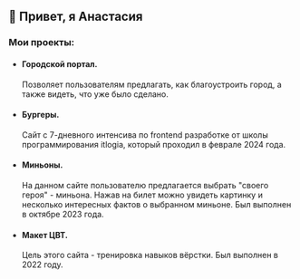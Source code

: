 ## 👋 Привет, я Анастасия

### Мои проекты:
- #### Городской портал.
  Позволяет пользователям предлагать, как благоустроить город, а также видеть, что уже было сделано. 
  
- #### Бургеры.
  Сайт с 7-дневного интенсива по frontend разработке от школы программирования itlogia, который проходил в феврале 2024 года.
  
- #### Миньоны.
  На данном сайте пользователю предлагается выбрать "своего героя" - миньона. Нажав на билет можно увидеть картинку и несколько интересных фактов о выбранном миньоне. Был выполнен в октябре 2023 года.
  
- #### Макет ЦВТ.
  Цель этого сайта - тренировка навыков вёрстки. Был выполнен в 2022 году.
